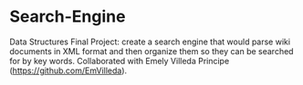 # Search-Engine
Data Structures Final Project: create a search engine that would parse wiki documents in XML format and then organize them so they can be searched for by key words. Collaborated with Emely Villeda Principe (https://github.com/EmVilleda). 
